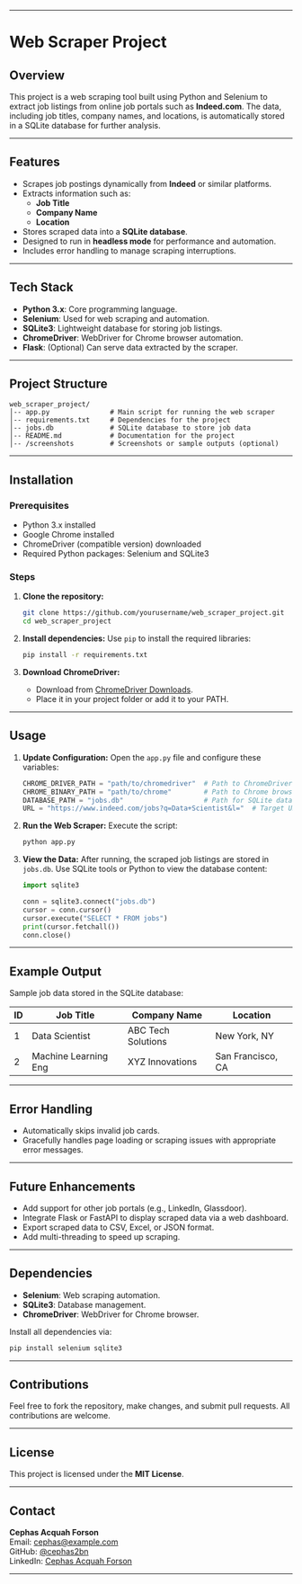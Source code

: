
---

# **Web Scraper Project**

## **Overview**
This project is a web scraping tool built using Python and Selenium to extract job listings from online job portals such as **Indeed.com**. The data, including job titles, company names, and locations, is automatically stored in a SQLite database for further analysis.

---

## **Features**
- Scrapes job postings dynamically from **Indeed** or similar platforms.
- Extracts information such as:
  - **Job Title**
  - **Company Name**
  - **Location**
- Stores scraped data into a **SQLite database**.
- Designed to run in **headless mode** for performance and automation.
- Includes error handling to manage scraping interruptions.

---

## **Tech Stack**
- **Python 3.x**: Core programming language.
- **Selenium**: Used for web scraping and automation.
- **SQLite3**: Lightweight database for storing job listings.
- **ChromeDriver**: WebDriver for Chrome browser automation.
- **Flask**: (Optional) Can serve data extracted by the scraper.

---

## **Project Structure**
```
web_scraper_project/
│-- app.py               # Main script for running the web scraper
│-- requirements.txt     # Dependencies for the project
│-- jobs.db              # SQLite database to store job data
│-- README.md            # Documentation for the project
│-- /screenshots         # Screenshots or sample outputs (optional)
```

---

## **Installation**

### **Prerequisites**
- Python 3.x installed
- Google Chrome installed
- ChromeDriver (compatible version) downloaded
- Required Python packages: Selenium and SQLite3

### **Steps**
1. **Clone the repository:**
   ```bash
   git clone https://github.com/yourusername/web_scraper_project.git
   cd web_scraper_project
   ```

2. **Install dependencies:**
   Use `pip` to install the required libraries:
   ```bash
   pip install -r requirements.txt
   ```

3. **Download ChromeDriver:**
   - Download from [ChromeDriver Downloads](https://sites.google.com/chromium.org/driver/).
   - Place it in your project folder or add it to your PATH.

---

## **Usage**

1. **Update Configuration:**
   Open the `app.py` file and configure these variables:
   ```python
   CHROME_DRIVER_PATH = "path/to/chromedriver"  # Path to ChromeDriver
   CHROME_BINARY_PATH = "path/to/chrome"        # Path to Chrome browser
   DATABASE_PATH = "jobs.db"                    # Path for SQLite database
   URL = "https://www.indeed.com/jobs?q=Data+Scientist&l="  # Target URL
   ```

2. **Run the Web Scraper:**
   Execute the script:
   ```bash
   python app.py
   ```

3. **View the Data:**
   After running, the scraped job listings are stored in `jobs.db`. Use SQLite tools or Python to view the database content:
   ```python
   import sqlite3

   conn = sqlite3.connect("jobs.db")
   cursor = conn.cursor()
   cursor.execute("SELECT * FROM jobs")
   print(cursor.fetchall())
   conn.close()
   ```

---

## **Example Output**
Sample job data stored in the SQLite database:

| ID  | Job Title           | Company Name          | Location           |
|-----|---------------------|-----------------------|--------------------|
| 1   | Data Scientist      | ABC Tech Solutions    | New York, NY       |
| 2   | Machine Learning Eng| XYZ Innovations       | San Francisco, CA  |

---

## **Error Handling**
- Automatically skips invalid job cards.
- Gracefully handles page loading or scraping issues with appropriate error messages.

---

## **Future Enhancements**
- Add support for other job portals (e.g., LinkedIn, Glassdoor).
- Integrate Flask or FastAPI to display scraped data via a web dashboard.
- Export scraped data to CSV, Excel, or JSON format.
- Add multi-threading to speed up scraping.

---

## **Dependencies**
- **Selenium**: Web scraping automation.
- **SQLite3**: Database management.
- **ChromeDriver**: WebDriver for Chrome browser.

Install all dependencies via:
```bash
pip install selenium sqlite3
```

---

## **Contributions**
Feel free to fork the repository, make changes, and submit pull requests. All contributions are welcome.

---

## **License**
This project is licensed under the **MIT License**.

---

## **Contact**
**Cephas Acquah Forson**  
Email: [cephas@example.com](mailto:cephasfn@gmail.com)  
GitHub: [@cephas2bn](https://github.com/cephas2bn)  
LinkedIn: [Cephas Acquah Forson](https://www.linkedin.com/in/cephasaforson/)

---
